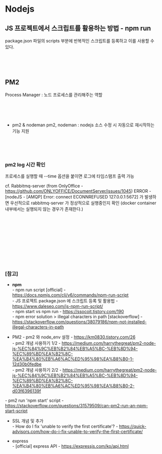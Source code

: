 # Nodejs


## JS 프로젝트에서 스크립트를 활용하는 방법 - npm run

package.json 파일의 scripts 부분에 반복적인 스크립트를 등록하고 이를 사용할 수 있다.




<br><br><br>

## PM2

Process Manager : 노드 프로세스를 관리해주는 역할






<br><br><br>

* pm2 & nodeman
pm2, nodeman : nodejs 소스 수정 시 자동으로 재시작하는 기능 지원






<br><br><br>

### pm2 log 시간 확인

프로세스를 실행할 때 --time 옵션을 붙이면 로그에 타임스탬프 출력 가능




cf. Rabbitmq-server (from OnlyOffice - https://github.com/ONLYOFFICE/DocumentServer/issues/1045)
ERROR - [nodeJS - [AMQP] Error: connect ECONNREFUSED 127.0.0.1:5672] 가 발생하면
우선적으로 rabbitmq-server 가 정상적으로 실행중인지 확인
(docker container 내부에서는 실행되지 않는 경우가 존재한다.)




<br><br><br>
<br><br><br>
<br><br><br>

### [참고] <br>

  * **npm** <br>
  *-* npm run script [official] - https://docs.npmjs.com/cli/v6/commands/npm-run-script <br>
  *-* JS 프로젝트 package.json 에 스크립트 등록 및 활용법 - https://www.daleseo.com/js-npm-run-script/ <br>
  *-* npm start vs npm run - https://ssocoit.tistory.com/190 <br>
  *-* npm error solution > illegal characters in path [stackoverflow] - https://stackoverflow.com/questions/38079186/npm-not-installed-illegal-characters-in-path <br>


  * PM2
  *-* pm2 와 node_env 설정 - https://km0830.tistory.com/26 <br>
  *-* pm2 개념 사용하기 1/2 - https://medium.com/harrythegreat/pm2-node-js-%EC%84%9C%EB%B2%84%EB%A5%BC-%EB%8D%94-%EC%89%BD%EA%B2%8C-%EA%B4%80%EB%A6%AC%ED%95%98%EA%B8%B0-1-12d30b0fedbe <br>
  *-* pm2 개념 사용하기 2/2 - https://medium.com/harrythegreat/pm2-node-js-%EC%84%9C%EB%B2%84%EB%A5%BC-%EB%8D%94-%EC%89%BD%EA%B2%8C-%EA%B4%80%EB%A6%AC%ED%95%98%EA%B8%B0-2-d03f6396139f <br>

  *-* pm2 run 'npm start' script - https://stackoverflow.com/questions/31579509/can-pm2-run-an-npm-start-script <br>

  * SSL 개념 및 추가 <br>
  *-* How do I fix 'unable to verify the first certificate'? - https://quick-advisors.com/how-do-i-fix-unable-to-verify-the-first-certificate/ <br>


  * express <br>
  *-* [official] express API - https://expressjs.com/ko/api.html <br>
